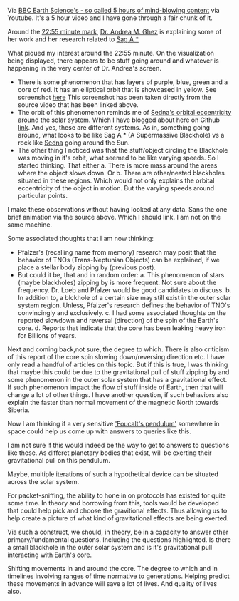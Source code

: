Via [BBC Earth Science's - so called 5 hours of mind-blowing content](https://www.youtube.com/watch?v=u6_wBEdQFf4) via Youtube. It's a 5 hour video and I have gone through a fair chunk of it.

Around the [22:55 minute mark](https://youtu.be/u6_wBEdQFf4?t=1350), [Dr. Andrea M. Ghez](https://en.wikipedia.org/wiki/Andrea_M._Ghez) is explaining some of her work and her research related to [Sag A *](https://en.wikipedia.org/wiki/Andrea_M._Ghez#Black_hole_at_the_Galactic_Center_(Sgr_A*))

What piqued my interest around the 22:55 minute. On the visualization being displayed, there appears to be stuff going around and whatever is happening in the very center of Dr. Andrea's screen. 
- There is some phenomenon that has layers of purple, blue, green and a core of red. It has an elliptical orbit that is showcased in yellow. See screenshot [here](https://github.com/stellardreams/stellardreams.github.io/blob/master/assets/images/12-13-2024-BBC-Five-Hours-Nested-Blackholes.PNG?raw=true) This screenshot has been taken directly from the source video that has been linked above.
- The orbit of this phenomenon reminds me of [Sedna's orbital eccentricity](https://en.wikipedia.org/wiki/Sedna_(dwarf_planet)#Orbit_and_rotation) around the solar system. Which I have blogged about here on Github [link](https://stellardreams.github.io/Sedna's-orbital-eccentricity/). And yes, these are different systems. As in, something going around, what looks to be like Sag A * (A Supermassive Blackhole) vs a rock like [Sedna](https://lweb.cfa.harvard.edu/~kenyon/pf/sedna/vid1.html) going around the Sun.
- The other thing I noticed was that the stuff/object circling the Blackhole was moving in it's orbit, what seemed to be like varying speeds. So I started thinking. That either a. There is more mass around the areas where the object slows down. Or b. There are other/nested blackholes situated in these regions. Which would not only explains the orbital eccentricity of the object in motion. But the varying speeds around particular points.

I make these observations without having looked at any data. Sans the one brief animation via the source above. Which I should link. I am not on the same machine. 

Some associated thoughts that I am now thinking:
- Pfalzer's (recalling name from memory) research may posit that the behavior of TNOs (Trans-Neptunian Objects) can be explained, if we place a stellar body zipping by (previous post). 
- But could it be, that and in random order: a. This phenomenon of stars (maybe blackholes) zipping by is more frequent. Not sure about the frequency. Dr. Loeb  and Pfalzer would be good candidates to discuss. b. In addition to, a blckhole of a certain size may still exist in the outer solar system region. Unless, Pfalzer's research defines the behavior of TNO's convincingly and exclusively. c. I had some associated thoughts on the reported slowdown and reversal (direction) of the spin of the Earth's core. d. Reports that indicate that the core has been  leaking heavy iron for Billions of years.

Next and coming back,not sure, the degree to which. There is also criticism of this report of the core spin slowing down/reversing direction etc. I have only read a handful of articles on this topic. But if this is true, I was thinking that maybe this could be due to the gravitational pull of stuff zipping by and some phenomenon in the outer solar system that has a gravitational effect. If such phenomenon impact the flow of stuff inside of Earth, then that will change a lot of other things. I have another question, if such behaviors also explain the faster than normal movement of the magnetic North towards Siberia.

Now I am thinking if a very sensitive ['Foucalt's pendulum'](https://en.wikipedia.org/wiki/Foucault_pendulum) somewhere in space could help us come up with answers to queries like this. 

I am not sure if this would indeed be the way to get to answers to questions like these. As differet planetary bodies that exist, will be exerting their gravitational pull on this pendulum. 

Maybe, multiple iterations of such a hypothetical device can be situated across the solar system. 

For packet-sniffing, the ability to hone in on protocols has existed for quite some time. In theory and borrowing from this, tools would be developed that could help pick and choose the gravitional effects. Thus allowing us to help create a picture of what kind of gravitational effects are being exerted. 

Via such a construct, we should, in theory, be in a capacity to answer other primary/fundamental questions. Including the questions highlighted. Is there a small blackhole in the outer solar system and is it's gravitational pull interacting with Earth's core.

Shifting movements in and around the core. The degree to which and in timelines involving ranges of time normative to generations. Helping predict these movements in advance will save a lot of lives. And quality of lives also. 
